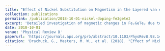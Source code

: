 ```yaml
---
title: "Effect of Nickel Substitution on Magnetism in the Layered van der Waals Ferromagnet Fe₃GeTe₂"
collection: publications
permalink: /publication/2018-10-01-nickel-doping-fe3gete2
excerpt: 'Detailed investigation of magnetic changes in Fe₃GeTe₂ due to nickel substitution.'
date: 2018-10-01
venue: 'Physical Review B'
paperurl: 'https://journals.aps.org/prb/abstract/10.1103/PhysRevB.98.144434'
citation: 'Drachuck, G., Masters, M. W., et al. (2018). "Effect of Nickel Substitution on Magnetism in Fe₃GeTe₂." <i>Physical Review B</i>, 98(14): 144434.'
---
```

